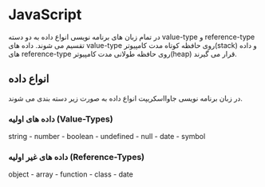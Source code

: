 # JavaScript

در تمام زبان های برنامه نویسی انواع داده به دو دسته value-type و reference-type تقسیم می شوند.
داده های value-type روی حافظه کوتاه مدت کامپیوتر(stack) و داده های reference-type روی حافظه طولانی مدت کامپیوتر(heap) قرار می گیرند.

## انواع داده

در زبان برنامه نویسی جاوااسکریپت انواع داده به صورت زیر دسته بندی می شوند.

### داده های اولیه (Value-Types)

string - number - boolean - undefined - null - date - symbol

### داده های غیر اولیه (Reference-Types)

object - array - function - class - date
